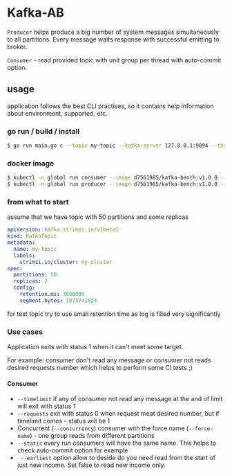 # Kafka-AB
`Producer` helps produce a big number of system messages simultaneously to all partitions. Every message waits response with successful emitting to broker.

`Consumer` - read provided topic with unit group per thread with auto-commit option.

## usage
application follows the best CLI practises, so it contains help information about environment, supported, etc.

### go run / build / install
```bash
$ go run main.go c --topic my-topic --kafka-server 127.0.0.1:9094 --threads 10
```

### docker image
```bash
$ kubectl -n global run consumer --image d7561985/kafka-bench:v1.0.0 --env KAFKA_SERVER=my-cluster-kafka-external-bootstrap:9094 -it --rm  c
$ kubectl -n global run producer --image d7561985/kafka-bench:v1.0.0 --env KAFKA_SERVER=my-cluster-kafka-external-bootstrap:9094 -it --rm  p
```

### from what to start
assume that we have topic with 50 partitions and some replicas
```yaml
apiVersion: kafka.strimzi.io/v1beta1
kind: KafkaTopic
metadata:
  name: my-topic
  labels:
    strimzi.io/cluster: my-cluster
spec:
  partitions: 50
  replicas: 2
  config:
    retention.ms: 3600000
    segment.bytes: 1073741824
```
for test topic try to use small retention time as log is filled very significantly


### Use cases 
Application exits with status 1 when it can't meet some target. 

For example: consumer don't read any message or consumer not reads desired requests number which helps to perform some CI tests ;) 
#### Consumer
* `--timelimit` if any of consumer not read any message at the and of limit will exit with status 1
* `--requests` exit with status 0 when request meat desired number, but if timelimit comes - status will be 1  
* Concurrent (`--concurrency`) consumer with the force name (`--force-name`) - one group reads from different  partitions
* `--static` every run consumers will have the same name. This helps to check auto-commit option for example
* ` --earliest` option allow to deside do you need read from the start of just new income. Set false to read new income only. 